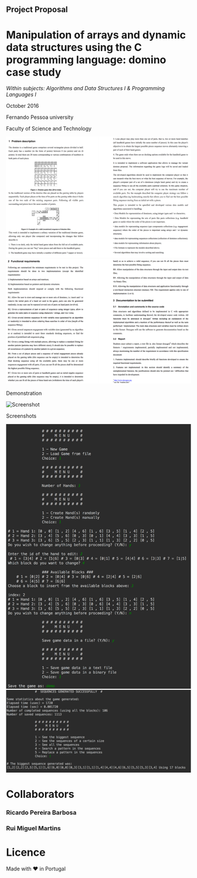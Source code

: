 ## Project Proposal
# Manipulation of arrays and dynamic data structures using the C programming language: domino case study
*Within subjects: Algorithms and Data Structures I & Programming Languages I*

October 2016

Fernando Pessoa university

Faculty of Science and Technology


![Screenshot](screenshot-1.png)
![Screenshot](screenshot-2.png)


Demonstration

![Screenshot](demo.gif)


Screenshots


![Screenshot](screenshot-3.png)
![Screenshot](screenshot-4.png)




# Collaborators

### Ricardo Pereira Barbosa

### Rui Miguel Martins

# Licence
Made with ❤️ in Portugal


